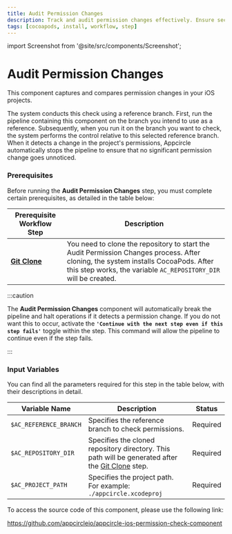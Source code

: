 ```yaml
---
title: Audit Permission Changes
description: Track and audit permission changes effectively. Ensure security and compliance with our guide on monitoring access rights alterations.
tags: [cocoapods, install, workflow, step]
---
```


import Screenshot from '@site/src/components/Screenshot';

# Audit Permission Changes

This component captures and compares permission changes in your iOS projects.

The system conducts this check using a reference branch. First, run the pipeline containing this component on the branch you intend to use as a reference. Subsequently, when you run it on the branch you want to check, the system performs the control relative to this selected reference branch. When it detects a change in the project's permissions, Appcircle automatically stops the pipeline to ensure that no significant permission change goes unnoticed.

### Prerequisites

Before running the **Audit Permission Changes** step, you must complete certain prerequisites, as detailed in the table below:

| Prerequisite Workflow Step                      | Description                                     |
|-------------------------------------------------|-------------------------------------------------|
| [**Git Clone**](/workflows/common-workflow-steps/git-clone) | You need to clone the repository to start the Audit Permission Changes process. After cloning, the system installs CocoaPods. After this step works, the variable `AC_REPOSITORY_DIR` will be created. |

<Screenshot url='https://cdn.appcircle.io/docs/assets/BE3179-permissionOrder.png' />

:::caution

The **Audit Permission Changes** component will automatically break the pipeline and halt operations if it detects a permission change. If you do not want this to occur, activate the **`'Continue with the next step even if this step fails'`** toggle within the step. This command will allow the pipeline to continue even if the step fails.

<Screenshot url='https://cdn.appcircle.io/docs/assets/workflow-steps-permissionWarning.png' />

:::

### Input Variables

You can find all the parameters required for this step in the table below, with their descriptions in detail.

<Screenshot url='https://cdn.appcircle.io/docs/assets/BE3179-permissionInput.png' />

| Variable Name                            | Description                         | Status           |
|-------------------------------|------------------------------------------------|------------------|
| `$AC_REFERENCE_BRANCH`        | Specifies the reference branch to check permissions. | Required |
| `$AC_REPOSITORY_DIR`          | Specifies the cloned repository directory. This path will be generated after the [Git Clone](/workflows/common-workflow-steps/git-clone) step. | Required |
| `$AC_PROJECT_PATH`            | Specifies the project path. For example: `./appcircle.xcodeproj` | Required |


To access the source code of this component, please use the following link:

https://github.com/appcircleio/appcircle-ios-permission-check-component